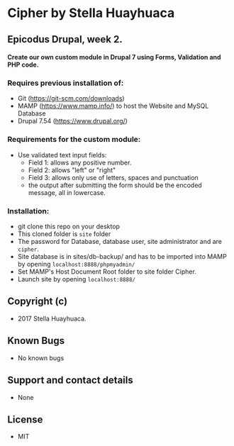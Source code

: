 # Cipher by Stella Huayhuaca

## Epicodus Drupal, week 2.

#### Create our own custom module in Drupal 7 using Forms, Validation and PHP code.

### Requires previous installation of:
  * Git (https://git-scm.com/downloads)
  * MAMP (https://www.mamp.info/) to host the Website and MySQL Database
  * Drupal 7.54 (https://www.drupal.org/)

### Requirements for the custom module:
  * Use validated text input fields:
    * Field 1: allows any positive number.
    * Field 2: allows "left" or "right"
    * Field 3: allows only use of letters, spaces and punctuation
    * the output after submitting the form should be the encoded message, all in lowercase.


### Installation:
  * git clone this repo on your desktop
  * This cloned folder is `site` folder
  * The password for Database, database user, site administrator and are `cipher`.
  * Site database is in sites/db-backup/ and has to be imported into MAMP by opening `localhost:8888/phpmyadmin/`
  * Set MAMP's Host Document Root folder to site folder Cipher.
  * Launch site by opening `localhost:8888/`

## Copyright (c)
* 2017 Stella Huayhuaca.

## Known Bugs
* No known bugs

## Support and contact details
* None

## License
* MIT
